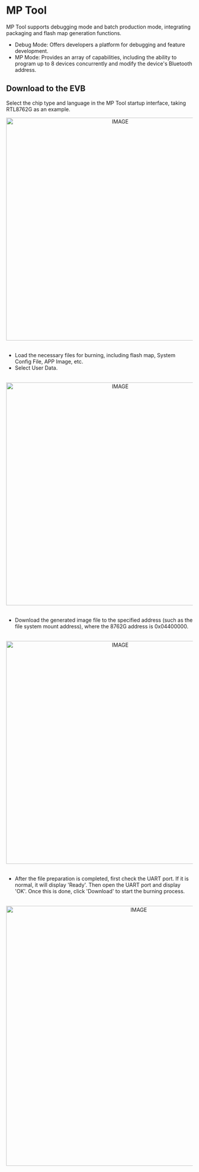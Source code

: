 # MP Tool

MP Tool supports debugging mode and batch production mode, integrating packaging and flash map generation functions.

* Debug Mode: Offers developers a platform for debugging and feature development.
* MP Mode: Provides an array of capabilities, including the ability to program up to 8 devices concurrently and modify the device's Bluetooth address.

##  Download to the EVB
Select the chip type and language in the MP Tool startup interface, taking RTL8762G as an example.
<br/>
<div style="text-align: center"><img width= "600" src="https://foruda.gitee.com/images/1727331633078866623/859a389b_13408154.png" alt="IMAGE"></div>
<br/>

* Load the necessary files for burning, including flash map, System Config File, APP Image, etc.
* Select User Data.
<br/>
<div style="text-align: center"><img width= "600" src="https://foruda.gitee.com/images/1727331689141596564/ebfcbd14_13408154.png" alt="IMAGE"></div>
<br/>

* Download the generated image file to the specified address (such as the file system mount address), where the 8762G address is 0x04400000.
<br/>
<div style="text-align: center"><img width= "600" src="https://foruda.gitee.com/images/1727331747989671600/86b564da_13408154.png" alt="IMAGE"></div>
<br/>

* After the file preparation is completed, first check the UART port. If it is normal, it will display 'Ready'. Then open the UART port and display 'OK'. Once this is done, click 'Download' to start the burning process.
<br/>
<div style="text-align: center"><img width= "700" src="https://foruda.gitee.com/images/1728973687663258532/d05f55d2_13408154.png" 
alt="IMAGE"></div>
<br/>
























